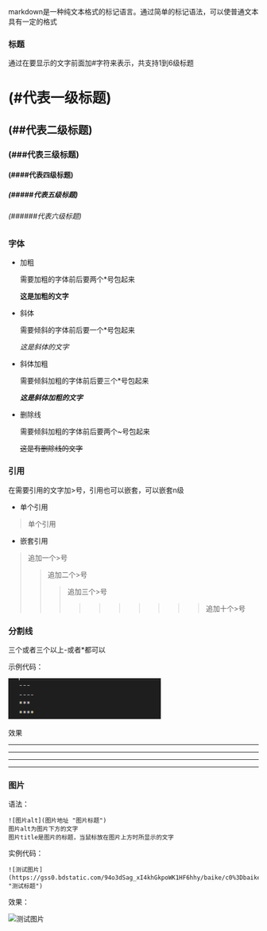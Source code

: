 
markdown是一种纯文本格式的标记语言。通过简单的标记语法，可以使普通文本具有一定的格式

### 标题

通过在要显示的文字前面加#字符来表示，共支持1到6级标题


#  (#代表一级标题)
##  (##代表二级标题)
###  (###代表三级标题)
####  (####代表四级标题)
#####  (#####代表五级标题)
######  (######代表六级标题)

### 字体

- 加粗

    需要加粗的字体前后要两个*号包起来

    **这是加粗的文字**

- 斜体

    需要倾斜的字体前后要一个*号包起来

    *这是斜体的文字*

- 斜体加粗

    需要倾斜加粗的字体前后要三个*号包起来

    ***这是斜体加粗的文字***

- 删除线

    需要倾斜加粗的字体前后要两个~号包起来

    ~~这是有删除线的文字~~

### 引用

在需要引用的文字加>号，引用也可以嵌套，可以嵌套n级

- 单个引用
  
> 单个引用

- 嵌套引用
  
> 追加一个>号
>> 追加二个>号
>>> 追加三个>号
>>>>>>>>>> 追加十个>号

### 分割线

三个或者三个以上-或者*都可以

示例代码：

![](/images/markdown/fengexian.png)

效果

---
----
***
****

### 图片

语法：

```
![图片alt](图片地址 "图片标题")
图片alt为图片下方的文字
图片title是图片的标题，当鼠标放在图片上方时所显示的文字

```

实例代码：

```
![测试图片](https://gss0.bdstatic.com/94o3dSag_xI4khGkpoWK1HF6hhy/baike/c0%3Dbaike150%2C5%2C5%2C150%2C50/sign=1dc843d302087bf469e15fbb93ba3c49/6a63f6246b600c338719a2501a4c510fd8f9a1c1.jpg "测试标题")

```

效果：

![测试图片](https://gss0.bdstatic.com/94o3dSag_xI4khGkpoWK1HF6hhy/baike/c0%3Dbaike150%2C5%2C5%2C150%2C50/sign=1dc843d302087bf469e15fbb93ba3c49/6a63f6246b600c338719a2501a4c510fd8f9a1c1.jpg "测试标题")





  





